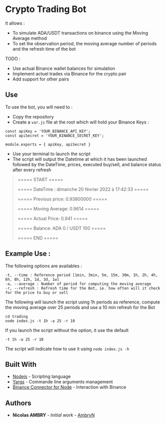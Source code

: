 # Crypto Trading Bot

It allows :
* To simulate ADA/USDT transactions on binance using the Moving Average method
* To set the observation period, the moving average number of periods and the refresh time of the bot

TODO :
* Use actual Binance wallet balances for simulation
* Implement actuel trades via Binance for the crypto pair
* Add support for other pairs

## Use

To use the bot, you will need to :
* Copy the repository
* Create a `var.js` file at the root which will hold your Binance Keys :
```
const apiKey = 'YOUR_BINANCE_API_KEY';
const apiSecret = 'YOUR_BINANCE_SECRET_KEY';

module.exports = { apiKey, apiSecret }
```
* Use your terminal to launch the script
* The script will output the Datetime at which it has been launched followed by the DateTime, prices, executed buy/sell, and balance status after every refresh
> ===== START =====
>
> ===== DateTime : dimanche 20 février 2022 à 17:42:33 =====
> 
> ===== Previous price: 0.93800000 =====
> 
> ===== Moving Average: 0.9614 =====
> 
> ===== Actual Price: 0.941 =====
> 
> ===== Balance: ADA 0 / USDT 100 =====
> 
> ===== END =====

## Example Use :
The following options are availables :
```
-t, --time : Reference period [1min, 3min, 5m, 15m, 30m, 1h, 2h, 4h, 6h, 8h, 12h, 1d, 3d, 1w]
-a, --average : Number of period for computing the moving average
-r, --refresh : Refresh time for the Bot, ie. how often will it check for the price to buy or sell
```
The following will launch the script using 1h periods as reference, compute the moving average over 25 periods and use a 10 min refresh for the Bot
```
cd trading
node index.js -t 1h -a 25 -r 10
```
If you launch the script without the option, it use the default
```
-t 1h -a 25 -r 10
```

The script will indicate how to use it using `node index.js -h`


## Built With

* [Nodejs](https://nodejs.org) - Scripting language
* [Yargs](http://yargs.js.org/) - Commande line arguments management
* [Binance Connector for Node](https://github.com/binance/binance-connector-node) - Interaction with Binance

## Authors

* **Nicolas AMBRY** - *Initial work* - [AmbryN](https://github.com/AmbryN)
